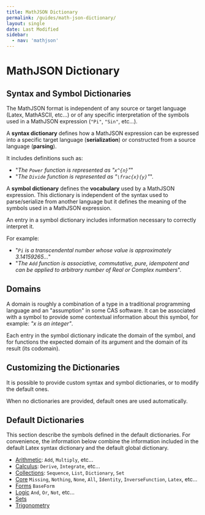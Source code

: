 ```yaml
---
title: MathJSON Dictionary
permalink: /guides/math-json-dictionary/
layout: single
date: Last Modified
sidebar:
  - nav: 'mathjson'
---
```


<script type='module'>
    import {renderMathInDocument} from '//unpkg.com/mathlive/dist/mathlive.mjs';
    renderMathInDocument();
</script>

# MathJSON Dictionary

## Syntax and Symbol Dictionaries

The MathJSON format is independent of any source or target language (Latex,
MathASCII, etc...) or of any specific interpretation of the symbols used in a
MathJSON expression (`"Pi"`, `"Sin"`, etc...).

A **syntax dictionary** defines how a MathJSON expression can be expressed into
a specific target language (**serialization**) or constructed from a source
language (**parsing**).

It includes definitions such as:

- "_The `Power` function is represented as "`x^{n}`"_"
- "_The `Divide` function is represented as "`\frac{x}{y}`"_".

A **symbol dictionary** defines the **vocabulary** used by a MathJSON
expression. This dictionary is independent of the syntax used to parse/serialize
from another language but it defines the meaning of the symbols used in a
MathJSON expression.

An entry in a symbol dictionary includes information necessary to correctly
interpret it.

For example:

- "_`Pi` is a transcendental number whose value is approximately 3.14159265..._"
- "_The `Add` function is associative, commutative, pure, idempotent and can be
  applied to arbitrary number of Real or Complex numbers_".

## Domains

A domain is roughly a combination of a type in a traditional programming
language and an "assumption" in some CAS software. It can be associated with a
symbol to provide some contextual information about this symbol, for example:
_"x is an integer"_.

Each entry in the symbol dictionary indicate the domain of the symbol, and for
functions the expected domain of its argument and the domain of its result (its
codomain).

## Customizing the Dictionaries

It is possible to provide custom syntax and symbol dictionaries, or to modify
the default ones.

When no dictionaries are provided, default ones are used automatically.

## Default Dictionaries

This section describe the symbols defined in the default dictionaries. For
convenience, the information below combine the information included in the
default Latex syntax dictionary and the default global dictionary.

- [Arithmetic](/guides/compute-engine-arithmetic/): `Add`, `Multiply`, etc...
- [Calculus](/guides/compute-engine-calculus/): `Derive`, `Integrate`, etc...
- [Collections](/guides/compute-engine-collections/): `Sequence`, `List`,
  `Dictionary`, `Set`
- [Core](/guides/compute-engine-core/) `Missing`, `Nothing`, `None`, `All`,
  `Identity`, `InverseFunction`, `Latex`, etc...
- [Forms](/guides/compute-engine-forms/) `BaseForm`
- [Logic](/guides/compute-engine-logic/) `And`, `Or`, `Not`, etc...
- [Sets](/guides/compute-engine-sets/)
- [Trigonometry](/guides/compute-engine-trigonometry/)
